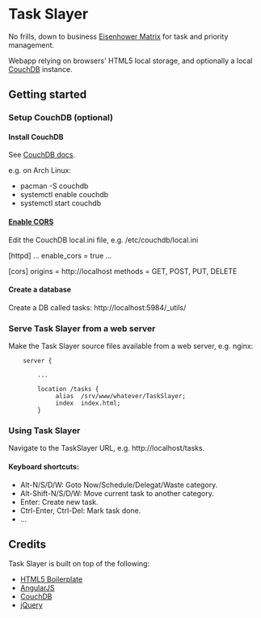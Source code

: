 # Task Slayer

No frills, down to business [Eisenhower Matrix](http://en.wikipedia.org/wiki/Time_management#The_Eisenhower_Method) for task and priority management.

Webapp relying on browsers' HTML5 local storage, and optionally a local [CouchDB](http://couchdb.apache.org/) instance.


## Getting started

### Setup CouchDB (optional)

#### Install CouchDB

See [CouchDB docs](http://docs.couchdb.org/en/latest/install/index.html).

e.g. on Arch Linux:
* pacman -S couchdb
* systemctl enable couchdb
* systemctl start couchdb

#### [Enable CORS](http://wiki.apache.org/couchdb/CORS)

Edit the CouchDB local.ini file, e.g. /etc/couchdb/local.ini

[httpd]
...
enable_cors = true
...

[cors]
origins = http://localhost
methods = GET, POST, PUT, DELETE

#### Create a database

Create a DB called tasks: http://localhost:5984/_utils/

### Serve Task Slayer from a web server

Make the Task Slayer source files available from a web server, e.g. nginx:

```
    server {

        ...

        location /tasks {
             alias  /srv/www/whatever/TaskSlayer;
             index  index.html;
        }
```

### Using Task Slayer

Navigate to the TaskSlayer URL, e.g. http://localhost/tasks.

#### Keyboard shortcuts:

* Alt-N/S/D/W: Goto Now/Schedule/Delegat/Waste category.
* Alt-Shift-N/S/D/W: Move current task to another category.
* Enter: Create new task.
* Ctrl-Enter, Ctrl-Del: Mark task done.
* ...

## Credits

Task Slayer is built on top of the following:

- [HTML5 Boilerplate](http://html5boilerplate.com)
- [AngularJS](https://angularjs.org/)
- [CouchDB](http://couchdb.apache.org/)
- [jQuery](http://jquery.com/)
